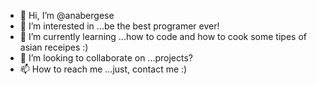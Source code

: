 - 👋 Hi, I’m @anabergese
- 👀 I’m interested in ...be the best programer ever!
- 🌱 I’m currently learning ...how to code and how to cook some tipes of asian receipes :)
- 💞️ I’m looking to collaborate on ...projects?
- 📫 How to reach me ...just, contact me :)

<!---
anabergese/anabergese is a ✨ special ✨ repository because its `README.md` (this file) appears on your GitHub profile.
You can click the Preview link to take a look at your changes.
--->
